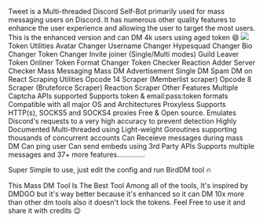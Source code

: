 Tweet is a Multi-threaded Discord Self-Bot primarily used for mass messaging users on Discord. It has numerous other quality features to enhance the user experience and allowing the user to target the most users. This is the enhanced version and can DM 4k users using aged token 😄
![](https://github.com/TwizzyDev/Tweet-MassDM/blob/ec89bd2e3c119591977f61dda7d0e855602f319b/20221024_194216.png)
Token Utilities
Avatar Changer
Username Changer
Hypesquad Changer
Bio Changer
Token Changer
Invite joiner (Single/Multi modes)
Guild Leaver
Token Onliner
Token Format Changer
Token Checker
Reaction Adder
Server Checker
Mass Messaging
Mass DM Advertisement
Single DM Spam
DM on React
Scraping Utilities
Opcode 14 Scraper (Memberlist scraper)
Opcode 8 Scraper (Bruteforce Scraper)
Reaction Scraper
Other Features
Multiple Captcha APIs supported
Supports token & email:pass:token formats
Compatible with all major OS and Architectures
Proxyless
Supports HTTP(s), SOCKS5 and SOCKS4 proxies
Free & Open source.
Emulates Discord's requests to a very high accuracy to prevent detection
Highly Documented
Multi-threaded using Light-weight Goroutines supporting thousands of concurrent accounts
Can Receieve messages during mass DM
Can ping user
Can send embeds using 3rd Party APIs
Supports multiple messages and 37+ more features..............

Super Simple to use, just edit the config and run BirdDM tool 🔥


This Mass DM Tool Is The Best Tool Among all of the tools, It's inspired by DMDGO but it's way better because it's enhanced so it can DM 10x more than other dm tools also it doesn't lock the tokens. Feel Free to use it and share it with credits 😉
